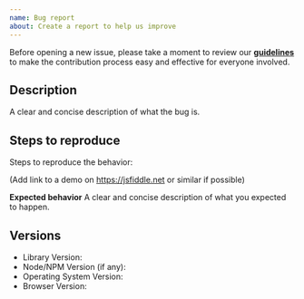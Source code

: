 ```yaml
---
name: Bug report
about: Create a report to help us improve
---
```


Before opening a new issue, please take a moment to review our [**guidelines**](https://gobstones.github.io/gobstones-guidelines/) to make the contribution process easy and effective for everyone involved.

## Description

A clear and concise description of what the bug is.

## Steps to reproduce

Steps to reproduce the behavior:

(Add link to a demo on https://jsfiddle.net or similar if possible)

**Expected behavior**
A clear and concise description of what you expected to happen.

## Versions

-   Library Version:
-   Node/NPM Version (if any):
-   Operating System Version:
-   Browser Version:
